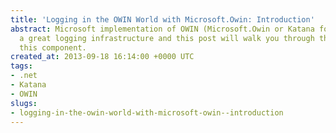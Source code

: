 ```yaml
---
title: 'Logging in the OWIN World with Microsoft.Owin: Introduction'
abstract: Microsoft implementation of OWIN (Microsoft.Owin or Katana for now) has
  a great logging infrastructure and this post will walk you through the basics of
  this component.
created_at: 2013-09-18 16:14:00 +0000 UTC
tags:
- .net
- Katana
- OWIN
slugs:
- logging-in-the-owin-world-with-microsoft-owin--introduction
---
```

